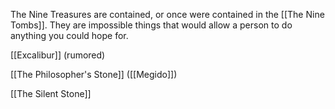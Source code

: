 The Nine Treasures are contained, or once were contained in the [[The Nine Tombs]]. They are impossible things that would allow a person to do anything you could hope for. 

[[Excalibur]] (rumored)

[[The Philosopher's Stone]] ([[Megido]])

[[The Silent Stone]]


